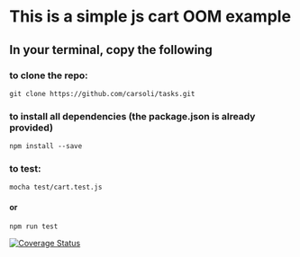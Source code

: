 # This is a simple js cart OOM example 

## In your terminal, copy the following  

### to clone the repo:

``git clone https://github.com/carsoli/tasks.git``

### to install all dependencies (the package.json is already provided)

``npm install --save``

### to test:

``mocha test/cart.test.js``
#### or 
``npm run test``

[![Coverage Status](https://coveralls.io/repos/carsoli/tasks.git/badge.svg?branch=master)](https://coveralls.io/r/carsoli/tasks.git?branch=master)
